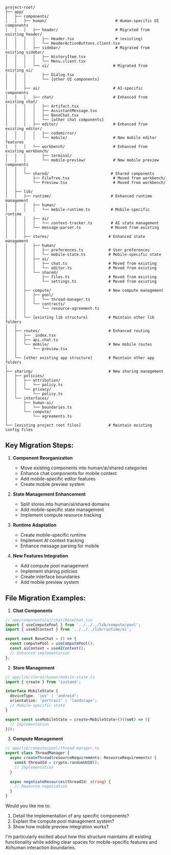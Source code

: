 ```
project-root/
├── app/
│   ├── components/
│   │   ├── human/                              # Human-specific UI components
│   │   │   ├── header/                         # Migrated from existing header/
│   │   │   │   ├── Header.tsx                  # (existing)
│   │   │   │   └── HeaderActionButtons.client.tsx
│   │   │   ├── sidebar/                        # Migrated from existing sidebar/
│   │   │   │   ├── HistoryItem.tsx
│   │   │   │   └── Menu.client.tsx
│   │   │   └── ui/                            # Migrated from existing ui/
│   │   │       ├── Dialog.tsx
│   │   │       └── [other UI components]
│   │   │
│   │   ├── ai/                                # AI-specific components
│   │   │   ├── chat/                          # Enhanced from existing chat/
│   │   │   │   ├── Artifact.tsx
│   │   │   │   ├── AssistantMessage.tsx
│   │   │   │   ├── BaseChat.tsx
│   │   │   │   └── [other chat components]
│   │   │   ├── editor/                        # Enhanced from existing editor/
│   │   │   │   ├── codemirror/
│   │   │   │   └── mobile/                    # New mobile editor features
│   │   │   └── workbench/                     # Enhanced from existing workbench/
│   │   │       ├── terminal/
│   │   │       └── mobile-preview/            # New mobile preview components
│   │   │
│   │   └── shared/                           # Shared components
│   │       ├── FileTree.tsx                   # Moved from workbench/
│   │       └── Preview.tsx                    # Moved from workbench/
│   │
│   ├── lib/
│   │   ├── runtime/                          # Enhanced runtime management
│   │   │   ├── human/
│   │   │   │   └── mobile-runtime.ts         # Mobile-specific runtime
│   │   │   ├── ai/
│   │   │   │   └── context-tracker.ts        # AI state management
│   │   │   └── message-parser.ts             # Moved from existing
│   │   │
│   │   ├── stores/                          # Enhanced state management
│   │   │   ├── human/
│   │   │   │   ├── preferences.ts           # User preferences
│   │   │   │   └── mobile-state.ts          # Mobile-specific state
│   │   │   ├── ai/
│   │   │   │   ├── chat.ts                  # Moved from existing
│   │   │   │   └── editor.ts                # Moved from existing
│   │   │   └── shared/
│   │   │       ├── files.ts                 # Moved from existing
│   │   │       └── settings.ts              # Moved from existing
│   │   │
│   │   ├── compute/                         # New compute management
│   │   │   ├── pool/
│   │   │   │   └── thread-manager.ts
│   │   │   └── contracts/
│   │   │       └── resource-agreement.ts
│   │   │
│   │   └── [existing lib structure]         # Maintain other lib folders
│   │
│   ├── routes/                              # Enhanced routing
│   │   ├── _index.tsx
│   │   ├── api.chat.ts
│   │   └── mobile/                          # New mobile routes
│   │       └── preview.tsx
│   │
│   └── [other existing app structure]       # Maintain other app folders
│
├── sharing/                                 # New sharing management
│   ├── policies/
│   │   ├── attribution/
│   │   │   └── policy.ts
│   │   └── privacy/
│   │       └── policy.ts
│   └── interfaces/
│       ├── human-ai/
│       │   └── boundaries.ts
│       └── compute/
│           └── agreements.ts
│
└── [existing project root files]            # Maintain existing config files
```

## Key Migration Steps:

1. **Component Reorganization**
   - Move existing components into human/ai/shared categories
   - Enhance chat components for mobile context
   - Add mobile-specific editor features
   - Create mobile preview system

2. **State Management Enhancement**
   - Split stores into human/ai/shared domains
   - Add mobile-specific state management
   - Implement compute resource tracking

3. **Runtime Adaptation**
   - Create mobile-specific runtime
   - Implement AI context tracking
   - Enhance message parsing for mobile

4. **New Features Integration**
   - Add compute pool management
   - Implement sharing policies
   - Create interface boundaries
   - Add mobile preview system

## File Migration Examples:

1. **Chat Components**
```typescript
// app/components/ai/chat/BaseChat.tsx
import { useComputePool } from '../../../lib/compute/pool';
import { useAIContext } from '../../../lib/runtime/ai';

export const BaseChat = () => {
  const computePool = useComputePool();
  const aiContext = useAIContext();
  // Enhanced implementation
};
```

2. **Store Management**
```typescript
// app/lib/stores/human/mobile-state.ts
import { create } from 'zustand';

interface MobileState {
  deviceType: 'ios' | 'android';
  orientation: 'portrait' | 'landscape';
  // Mobile-specific state
}

export const useMobileState = create<MobileState>()((set) => ({
  // Implementation
}));
```

3. **Compute Management**
```typescript
// app/lib/compute/pool/thread-manager.ts
export class ThreadManager {
  async createThread(resourceRequirements: ResourceRequirements) {
    const threadId = crypto.randomUUID();
    // Implementation
  }
  
  async negotiateResources(threadId: string) {
    // Resource negotiation
  }
}
```

Would you like me to:
1. Detail the implementation of any specific components?
2. Explain the compute pool management system?
3. Show how mobile preview integration works?

I'm particularly excited about how this structure maintains all existing functionality while adding clear spaces for mobile-specific features and AI/human interaction boundaries.